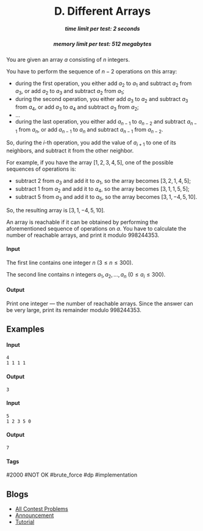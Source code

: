 <h1 style='text-align: center;'> D. Different Arrays</h1>

<h5 style='text-align: center;'>time limit per test: 2 seconds</h5>
<h5 style='text-align: center;'>memory limit per test: 512 megabytes</h5>

You are given an array $a$ consisting of $n$ integers.

You have to perform the sequence of $n-2$ operations on this array:

* during the first operation, you either add $a_2$ to $a_1$ and subtract $a_2$ from $a_3$, or add $a_2$ to $a_3$ and subtract $a_2$ from $a_1$;
* during the second operation, you either add $a_3$ to $a_2$ and subtract $a_3$ from $a_4$, or add $a_3$ to $a_4$ and subtract $a_3$ from $a_2$;
* ...
* during the last operation, you either add $a_{n-1}$ to $a_{n-2}$ and subtract $a_{n-1}$ from $a_n$, or add $a_{n-1}$ to $a_n$ and subtract $a_{n-1}$ from $a_{n-2}$.

So, during the $i$-th operation, you add the value of $a_{i+1}$ to one of its neighbors, and subtract it from the other neighbor.

For example, if you have the array $[1, 2, 3, 4, 5]$, one of the possible sequences of operations is:

* subtract $2$ from $a_3$ and add it to $a_1$, so the array becomes $[3, 2, 1, 4, 5]$;
* subtract $1$ from $a_2$ and add it to $a_4$, so the array becomes $[3, 1, 1, 5, 5]$;
* subtract $5$ from $a_3$ and add it to $a_5$, so the array becomes $[3, 1, -4, 5, 10]$.

So, the resulting array is $[3, 1, -4, 5, 10]$.

An array is reachable if it can be obtained by performing the aforementioned sequence of operations on $a$. You have to calculate the number of reachable arrays, and print it modulo $998244353$.

#### Input

The first line contains one integer $n$ ($3 \le n \le 300$).

The second line contains $n$ integers $a_1, a_2, \dots, a_n$ ($0 \le a_i \le 300$).

#### Output

Print one integer — the number of reachable arrays. Since the answer can be very large, print its remainder modulo $998244353$.

## Examples

#### Input


```text
4
1 1 1 1
```
#### Output


```text
3
```
#### Input


```text
5
1 2 3 5 0
```
#### Output


```text
7
```


#### Tags 

#2000 #NOT OK #brute_force #dp #implementation 

## Blogs
- [All Contest Problems](../Educational_Codeforces_Round_141_(Rated_for_Div._2).md)
- [Announcement](../blogs/Announcement.md)
- [Tutorial](../blogs/Tutorial.md)
